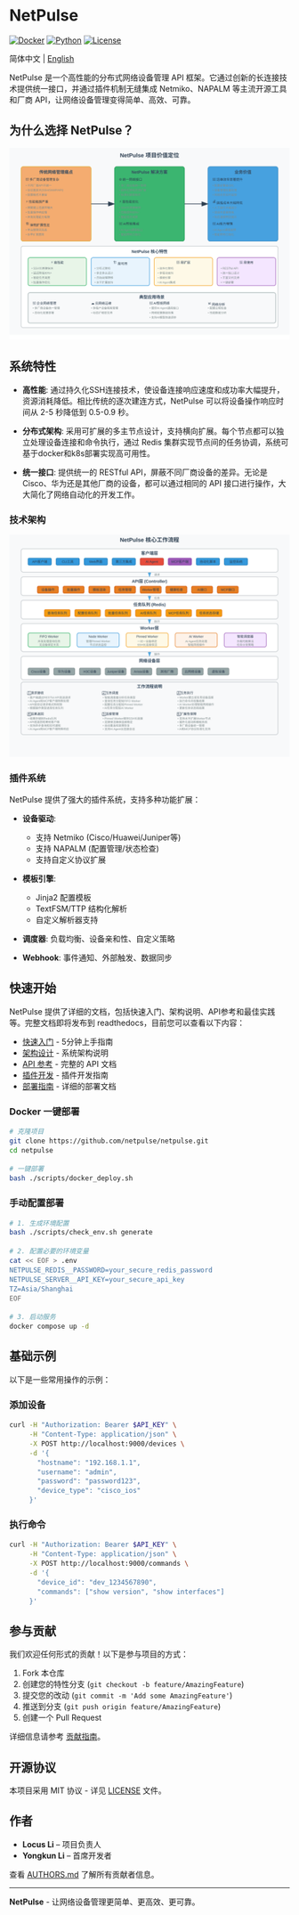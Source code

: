 # NetPulse

[![Docker](https://img.shields.io/badge/Docker-Ready-blue?logo=docker)](https://hub.docker.com)
[![Python](https://img.shields.io/badge/Python-3.12+-green?logo=python)](https://python.org)
[![License](https://img.shields.io/badge/License-MIT-blue)](LICENSE)

简体中文 | [English](README.md)

NetPulse 是一个高性能的分布式网络设备管理 API 框架。它通过创新的长连接技术提供统一接口，并通过插件机制无缝集成 Netmiko、NAPALM 等主流开源工具和厂商 API，让网络设备管理变得简单、高效、可靠。

## 为什么选择 NetPulse？

![NetPulse 项目价值](docs/zh/assets/images/architecture/project-value-proposition.svg)

## 系统特性

* **高性能**: 通过持久化SSH连接技术，使设备连接响应速度和成功率大幅提升，资源消耗降低。相比传统的逐次建连方式，NetPulse 可以将设备操作响应时间从 2-5 秒降低到 0.5-0.9 秒。

* **分布式架构**: 采用可扩展的多主节点设计，支持横向扩展。每个节点都可以独立处理设备连接和命令执行，通过 Redis 集群实现节点间的任务协调，系统可基于docker和k8s部署实现高可用性。

* **统一接口**: 提供统一的 RESTful API，屏蔽不同厂商设备的差异。无论是 Cisco、华为还是其他厂商的设备，都可以通过相同的 API 接口进行操作，大大简化了网络自动化的开发工作。

### 技术架构

![NetPulse 系统架构](docs/zh/assets/images/architecture/workflow-overview111.svg)

### 插件系统

NetPulse 提供了强大的插件系统，支持多种功能扩展：

* **设备驱动**: 
  - 支持 Netmiko (Cisco/Huawei/Juniper等)
  - 支持 NAPALM (配置管理/状态检查)
  - 支持自定义协议扩展

* **模板引擎**: 
  - Jinja2 配置模板
  - TextFSM/TTP 结构化解析
  - 自定义解析器支持

* **调度器**: 负载均衡、设备亲和性、自定义策略

* **Webhook**: 事件通知、外部触发、数据同步

## 快速开始

NetPulse 提供了详细的文档，包括快速入门、架构说明、API参考和最佳实践等。完整文档即将发布到 readthedocs，目前您可以查看以下内容：

* [快速入门](docs/zh/getting-started/quick-start.md) - 5分钟上手指南
* [架构设计](docs/zh/architecture/overview.md) - 系统架构说明
* [API 参考](docs/zh/guides/api/README.md) - 完整的 API 文档
* [插件开发](docs/zh/development/README.md) - 插件开发指南
* [部署指南](docs/zh/getting-started/deployment.md) - 详细的部署文档

### Docker 一键部署

```bash
# 克隆项目
git clone https://github.com/netpulse/netpulse.git
cd netpulse

# 一键部署
bash ./scripts/docker_deploy.sh
```

### 手动配置部署

```bash
# 1. 生成环境配置
bash ./scripts/check_env.sh generate

# 2. 配置必要的环境变量
cat << EOF > .env
NETPULSE_REDIS__PASSWORD=your_secure_redis_password
NETPULSE_SERVER__API_KEY=your_secure_api_key
TZ=Asia/Shanghai
EOF

# 3. 启动服务
docker compose up -d
```

## 基础示例

以下是一些常用操作的示例：

### 添加设备
```bash
curl -H "Authorization: Bearer $API_KEY" \
     -H "Content-Type: application/json" \
     -X POST http://localhost:9000/devices \
     -d '{
       "hostname": "192.168.1.1",
       "username": "admin",
       "password": "password123",
       "device_type": "cisco_ios"
     }'
```

### 执行命令
```bash
curl -H "Authorization: Bearer $API_KEY" \
     -H "Content-Type: application/json" \
     -X POST http://localhost:9000/commands \
     -d '{
       "device_id": "dev_1234567890",
       "commands": ["show version", "show interfaces"]
     }'
```

## 参与贡献

我们欢迎任何形式的贡献！以下是参与项目的方式：

1. Fork 本仓库
2. 创建您的特性分支 (`git checkout -b feature/AmazingFeature`)
3. 提交您的改动 (`git commit -m 'Add some AmazingFeature'`)
4. 推送到分支 (`git push origin feature/AmazingFeature`)
5. 创建一个 Pull Request

详细信息请参考 [贡献指南](CONTRIBUTING.md)。

## 开源协议

本项目采用 MIT 协议 - 详见 [LICENSE](LICENSE) 文件。

## 作者

* **Locus Li** – 项目负责人
* **Yongkun Li** – 首席开发者

查看 [AUTHORS.md](AUTHORS.md) 了解所有贡献者信息。

---

**NetPulse** - 让网络设备管理更简单、更高效、更可靠。 